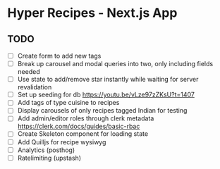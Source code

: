 # Hyper Recipes - Next.js App

## TODO

- [ ] Create form to add new tags
- [ ] Break up carousel and modal queries into two, only including fields needed
- [ ] Use state to add/remove star instantly while waiting for server revalidation
- [ ] Set up seeding for db https://youtu.be/vLze97zZKsU?t=1407
- [ ] Add tags of type cuisine to recipes
- [ ] Display carousels of only recipes tagged Indian for testing
- [ ] Add admin/editor roles through clerk metadata https://clerk.com/docs/guides/basic-rbac
- [ ] Create Skeleton component for loading state
- [ ] Add Quilljs for recipe wysiwyg
- [ ] Analytics (posthog)
- [ ] Ratelimiting (upstash)
